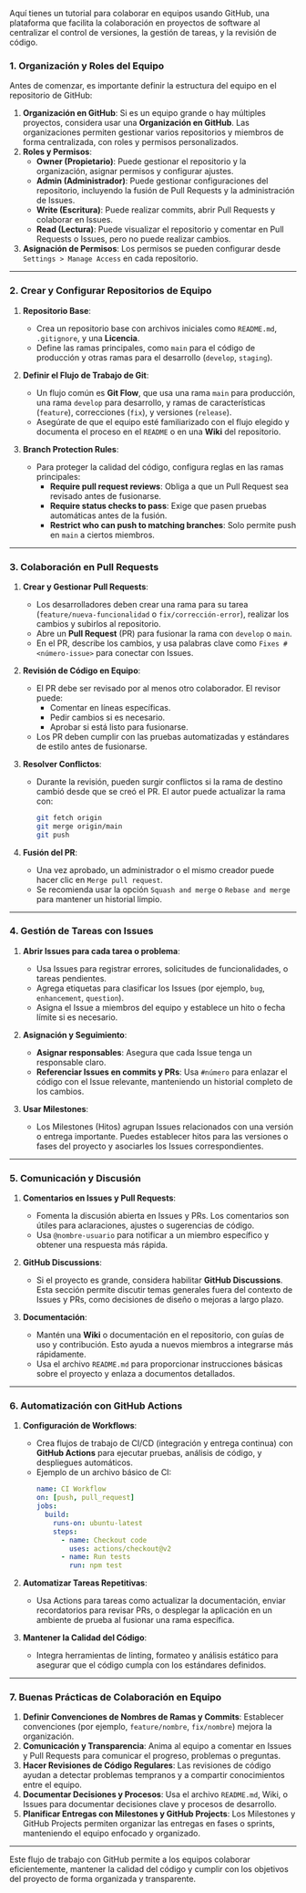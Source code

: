Aquí tienes un tutorial para colaborar en equipos usando GitHub, una plataforma que facilita la colaboración en proyectos de software al centralizar el control de versiones, la gestión de tareas, y la revisión de código.

### 1. Organización y Roles del Equipo

Antes de comenzar, es importante definir la estructura del equipo en el repositorio de GitHub:

1. **Organización en GitHub**: Si es un equipo grande o hay múltiples proyectos, considera usar una **Organización en GitHub**. Las organizaciones permiten gestionar varios repositorios y miembros de forma centralizada, con roles y permisos personalizados.
2. **Roles y Permisos**:
   - **Owner (Propietario)**: Puede gestionar el repositorio y la organización, asignar permisos y configurar ajustes.
   - **Admin (Administrador)**: Puede gestionar configuraciones del repositorio, incluyendo la fusión de Pull Requests y la administración de Issues.
   - **Write (Escritura)**: Puede realizar commits, abrir Pull Requests y colaborar en Issues.
   - **Read (Lectura)**: Puede visualizar el repositorio y comentar en Pull Requests o Issues, pero no puede realizar cambios.
3. **Asignación de Permisos**: Los permisos se pueden configurar desde `Settings > Manage Access` en cada repositorio. 

---

### 2. Crear y Configurar Repositorios de Equipo

1. **Repositorio Base**:
   - Crea un repositorio base con archivos iniciales como `README.md`, `.gitignore`, y una **Licencia**.
   - Define las ramas principales, como `main` para el código de producción y otras ramas para el desarrollo (`develop`, `staging`).

2. **Definir el Flujo de Trabajo de Git**:
   - Un flujo común es **Git Flow**, que usa una rama `main` para producción, una rama `develop` para desarrollo, y ramas de características (`feature`), correcciones (`fix`), y versiones (`release`).
   - Asegúrate de que el equipo esté familiarizado con el flujo elegido y documenta el proceso en el `README` o en una **Wiki** del repositorio.

3. **Branch Protection Rules**:
   - Para proteger la calidad del código, configura reglas en las ramas principales:
     - **Require pull request reviews**: Obliga a que un Pull Request sea revisado antes de fusionarse.
     - **Require status checks to pass**: Exige que pasen pruebas automáticas antes de la fusión.
     - **Restrict who can push to matching branches**: Solo permite push en `main` a ciertos miembros.

---

### 3. Colaboración en Pull Requests

1. **Crear y Gestionar Pull Requests**:
   - Los desarrolladores deben crear una rama para su tarea (`feature/nueva-funcionalidad` o `fix/corrección-error`), realizar los cambios y subirlos al repositorio.
   - Abre un **Pull Request** (PR) para fusionar la rama con `develop` o `main`.
   - En el PR, describe los cambios, y usa palabras clave como `Fixes #<número-issue>` para conectar con Issues.

2. **Revisión de Código en Equipo**:
   - El PR debe ser revisado por al menos otro colaborador. El revisor puede:
     - Comentar en líneas específicas.
     - Pedir cambios si es necesario.
     - Aprobar si está listo para fusionarse.
   - Los PR deben cumplir con las pruebas automatizadas y estándares de estilo antes de fusionarse.

3. **Resolver Conflictos**:
   - Durante la revisión, pueden surgir conflictos si la rama de destino cambió desde que se creó el PR. El autor puede actualizar la rama con:
     ```bash
     git fetch origin
     git merge origin/main
     git push
     ```

4. **Fusión del PR**:
   - Una vez aprobado, un administrador o el mismo creador puede hacer clic en `Merge pull request`.
   - Se recomienda usar la opción `Squash and merge` o `Rebase and merge` para mantener un historial limpio.

---

### 4. Gestión de Tareas con Issues

1. **Abrir Issues para cada tarea o problema**:
   - Usa Issues para registrar errores, solicitudes de funcionalidades, o tareas pendientes.
   - Agrega etiquetas para clasificar los Issues (por ejemplo, `bug`, `enhancement`, `question`).
   - Asigna el Issue a miembros del equipo y establece un hito o fecha límite si es necesario.

2. **Asignación y Seguimiento**:
   - **Asignar responsables**: Asegura que cada Issue tenga un responsable claro.
   - **Referenciar Issues en commits y PRs**: Usa `#número` para enlazar el código con el Issue relevante, manteniendo un historial completo de los cambios.

3. **Usar Milestones**:
   - Los Milestones (Hitos) agrupan Issues relacionados con una versión o entrega importante. Puedes establecer hitos para las versiones o fases del proyecto y asociarles los Issues correspondientes.

---

### 5. Comunicación y Discusión

1. **Comentarios en Issues y Pull Requests**:
   - Fomenta la discusión abierta en Issues y PRs. Los comentarios son útiles para aclaraciones, ajustes o sugerencias de código.
   - Usa `@nombre-usuario` para notificar a un miembro específico y obtener una respuesta más rápida.

2. **GitHub Discussions**:
   - Si el proyecto es grande, considera habilitar **GitHub Discussions**. Esta sección permite discutir temas generales fuera del contexto de Issues y PRs, como decisiones de diseño o mejoras a largo plazo.

3. **Documentación**:
   - Mantén una **Wiki** o documentación en el repositorio, con guías de uso y contribución. Esto ayuda a nuevos miembros a integrarse más rápidamente.
   - Usa el archivo `README.md` para proporcionar instrucciones básicas sobre el proyecto y enlaza a documentos detallados.

---

### 6. Automatización con GitHub Actions

1. **Configuración de Workflows**:
   - Crea flujos de trabajo de CI/CD (integración y entrega continua) con **GitHub Actions** para ejecutar pruebas, análisis de código, y despliegues automáticos.
   - Ejemplo de un archivo básico de CI:
     ```yaml
     name: CI Workflow
     on: [push, pull_request]
     jobs:
       build:
         runs-on: ubuntu-latest
         steps:
           - name: Checkout code
             uses: actions/checkout@v2
           - name: Run tests
             run: npm test
     ```

2. **Automatizar Tareas Repetitivas**:
   - Usa Actions para tareas como actualizar la documentación, enviar recordatorios para revisar PRs, o desplegar la aplicación en un ambiente de prueba al fusionar una rama específica.

3. **Mantener la Calidad del Código**:
   - Integra herramientas de linting, formateo y análisis estático para asegurar que el código cumpla con los estándares definidos.

---

### 7. Buenas Prácticas de Colaboración en Equipo

1. **Definir Convenciones de Nombres de Ramas y Commits**: Establecer convenciones (por ejemplo, `feature/nombre`, `fix/nombre`) mejora la organización.
2. **Comunicación y Transparencia**: Anima al equipo a comentar en Issues y Pull Requests para comunicar el progreso, problemas o preguntas.
3. **Hacer Revisiones de Código Regulares**: Las revisiones de código ayudan a detectar problemas tempranos y a compartir conocimientos entre el equipo.
4. **Documentar Decisiones y Procesos**: Usa el archivo `README.md`, Wiki, o Issues para documentar decisiones clave y procesos de desarrollo.
5. **Planificar Entregas con Milestones y GitHub Projects**: Los Milestones y GitHub Projects permiten organizar las entregas en fases o sprints, manteniendo el equipo enfocado y organizado.

---

Este flujo de trabajo con GitHub permite a los equipos colaborar eficientemente, mantener la calidad del código y cumplir con los objetivos del proyecto de forma organizada y transparente.